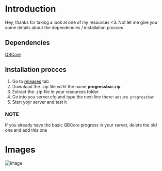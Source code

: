 # Introduction
Hey, thanks for taking a look at one of my resources <3. Not let me give you some details about the dependencies / installation procces

## Dependencies
<a href="https://github.com/qbcore-framework/qb-core">QBCore</a>

## Installation procces

1. Go to <a href="https://github.com/PandaRomania/progressbar/releases/latest"> releases</a> tab
2. Download the .zip file witht the name <b>progressbar.zip</b>
3. Extract the .zip file in your resources folder
4. Go into you server.cfg and type the next line there: `ensure progressbar`
5. Start yoyr server and test it

### NOTE

If you already have the basic QBCore progress in your server, delete the old one and add this one

# Images
![image](https://github.com/PandaRomania/progressbar/assets/171713349/479cb63c-b093-404f-b8d1-76597667b5fe)
